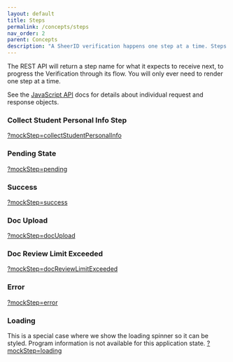 ```yaml
---
layout: default
title: Steps
permalink: /concepts/steps
nav_order: 2
parent: Concepts
description: "A SheerID verification happens one step at a time. Steps combine together into a flow. Read more about [flows](./flows) here. "
---
```



The REST API will return a step name for what it expects to receive next, to progress the Verification through its flow. You will only ever need to render one step at a time.

See the [JavaScript API](../../integration/sdk) docs for details about individual request and response objects.



### Collect Student Personal Info Step
<a href="http://localhost:4000/examples/entire-form.html?mockStep=collectStudentPersonalInfo" target="_blank">?mockStep=collectStudentPersonalInfo</a>


### Pending State
<a href="http://localhost:4000/examples/entire-form.html?mockStep=pending" target="_blank">?mockStep=pending</a>


### Success
<a href="http://localhost:4000/examples/entire-form.html?mockStep=success" target="_blank">?mockStep=success</a>


### Doc Upload
<a href="http://localhost:4000/examples/entire-form.html?mockStep=docUpload" target="_blank">?mockStep=docUpload</a>


### Doc Review Limit Exceeded
<a href="http://localhost:4000/examples/entire-form.html?mockStep=docReviewLimitExceeded" target="_blank">?mockStep=docReviewLimitExceeded</a>


### Error
<a href="http://localhost:4000/examples/entire-form.html?mockStep=error" target="_blank">?mockStep=error</a>

### Loading
This is a special case where we show the loading spinner so it can be styled. Program information is not available for this application state.
<a href="http://localhost:4000/examples/entire-form.html?mockStep=loading" target="_blank">?mockStep=loading</a>
